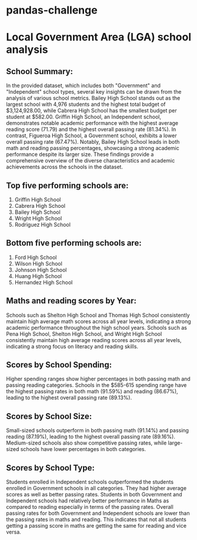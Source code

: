 # pandas-challenge

# Local Government Area (LGA) school analysis 
## School Summary:
In the provided dataset, which includes both "Government" and "Independent" school types, several key insights can be drawn from the analysis of various school metrics. Bailey High School stands out as the largest school with 4,976 students and the highest total budget of $3,124,928.00, while Cabrera High School has the smallest budget per student at $582.00. Griffin High School, an Independent school, demonstrates notable academic performance with the highest average reading score (71.79) and the highest overall passing rate (81.34%). In contrast, Figueroa High School, a Government school, exhibits a lower overall passing rate (67.47%). Notably, Bailey High School leads in both math and reading passing percentages, showcasing a strong academic performance despite its larger size. These findings provide a comprehensive overview of the diverse characteristics and academic achievements across the schools in the dataset.
## Top five performing schools are:
1.	Griffin High School 
2.	Cabrera High School
3.	Bailey High School
4.	Wright High School
5.	Rodriguez High School
## Bottom five performing schools are:
1.	Ford High School
2.	Wilson High School
3.	Johnson High School
4.	Huang High School
5.	Hernandez High School
## Maths and reading scores by Year:
Schools such as Shelton High School and Thomas High School consistently maintain high average math scores across all year levels, indicating a strong academic performance throughout the high school years.
Schools such as Pena High School, Shelton High School, and Wright High School consistently maintain high average reading scores across all year levels, indicating a strong focus on literacy and reading skills.
## Scores by School Spending:
Higher spending ranges show higher percentages in both passing math and passing reading categories. Schools in the $585-615 spending range have the highest passing rates in both math (91.59%) and reading (86.67%), leading to the highest overall passing rate (89.13%).
## Scores by School Size:
Small-sized schools outperform in both passing math (91.14%) and passing reading (87.19%), leading to the highest overall passing rate (89.16%). Medium-sized schools also show competitive passing rates, while large-sized schools have lower percentages in both categories.
## Scores by School Type:
Students enrolled in Independent schools outperformed the students enrolled in Government schools in all categories. They had higher average scores as well as better passing rates. Students in both Government and Independent schools had relatively better performance in Maths as compared to reading especially in terms of the passing rates. Overall passing rates for both Government and Independent schools are lower than the passing rates in maths and reading. This indicates that not all students getting a passing score in maths are getting the same for reading and vice versa.
